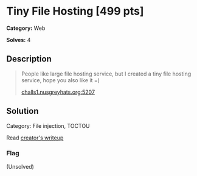 # Tiny File Hosting [499 pts]

**Category:** Web

**Solves:** 4

## Description
> People like large file hosting service, but I created a tiny file hosting service, hope you also like it =)
> 
> [challs1.nusgreyhats.org:5207](http://challs1.nusgreyhats.org:5207)

## Solution
Category: File injection, TOCTOU

Read [creator's writeup](https://github.com/NUSGreyhats/welcome-ctf-2021/blob/main/Challenges/Web/tiny_file_hosting/README.md)

### Flag
(Unsolved)
